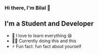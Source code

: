 ### Hi there, I'm Bilal 👋

## I'm a Student and Developer

- 🌱 I love to learn everything 😆
- 👨‍🏫 Currently doing this and this
- ⚡ Fun fact: fun fact about yourself
